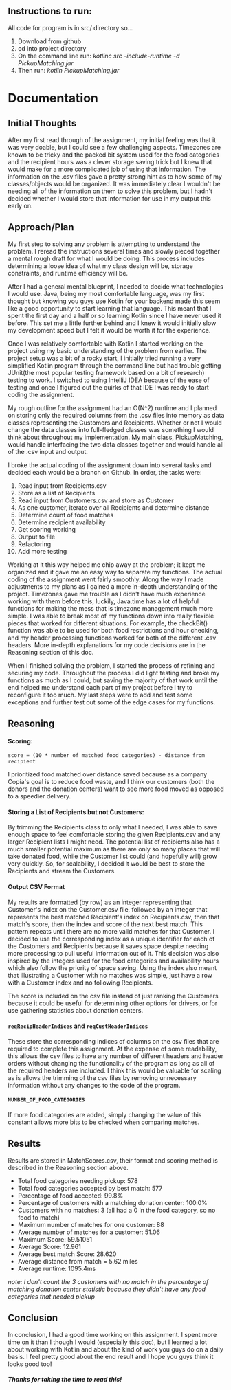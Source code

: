 ## Instructions to run:
<p>
All code for program is in src/ directory so...
</p>

1. Download from github
2. cd into project directory
3. On the command line run: _kotlinc src -include-runtime -d PickupMatching.jar_
4. Then run: _kotlin PickupMatching.jar_


# Documentation
## Initial Thoughts

<p>
After my first read through of the assignment, my initial feeling was that it was very doable, but I could see a few challenging aspects. Timezones are known to be tricky and the packed bit system used for the food categories and the recipient hours was a clever storage saving trick but I knew that would make for a more complicated job  of using that information. The information on the .csv files gave a pretty strong hint as to how some of my classes/objects would be organized. It was immediately clear I wouldn't be needing all of the information on them to solve this problem, but I hadn't decided whether I would store that information for use in my output this early on. 
</p>

## Approach/Plan
<p>
My first step to solving any problem is attempting to understand the problem. I reread the instructions several times and slowly pieced together a mental rough draft for what I would be doing. This process includes determining a loose idea of what my class design will be, storage constraints, and runtime efficiency will be. 
</p>
<p>
After I had a general mental blueprint, I needed to decide what technologies I would use. Java, being my most comfortable language, was my first thought but knowing you guys use Kotlin for your backend made this seem like a good opportunity to start learning that language. This meant that I spent the first day and a half or so learning Kotlin since I have never used it before. This set me a little further behind and I knew it would initially slow my development speed but I felt it would be worth it for the experience.
</p>
<p>
Once I was relatively comfortable with Kotlin I started working on the project using my basic understanding of the problem from earlier. The project setup was a bit of a rocky start, I initially tried running a very simplified Kotlin program through the command line but had trouble getting JUnit(the most popular testing framework based on a bit of research) testing to work. I switched to using IntelliJ IDEA because of the ease of testing and once I figured out the quirks of that IDE I was ready to start coding the assignment.
</p>
<p>
My rough outline for the assignment had an O(N^2) runtime and I planned on storing only the required columns from the .csv files into memory as data classes representing the Customers and Recipients. Whether or not I would change the data classes into full-fledged classes was something I would think about throughout my implementation. My main class, PickupMatching, would handle interfacing the two data classes together and would handle all of the .csv input and output.
</p>
<p>
I broke the actual coding of the assignment down into several tasks and decided each would be a branch on Github. In order, the tasks were:
</p>

1. Read input from Recipients.csv
2. Store as a list of Recipients
3. Read input from Customers.csv and store as Customer
4. As one customer, iterate over all Recipients and determine distance
5. Determine count of food matches
6. Determine recipient availability
7. Get scoring working
8. Output to file
9. Refactoring
10. Add more testing

<p>
Working at it this way helped me chip away at the problem; it kept me organized and it gave me an easy way to separate my functions. The actual coding of the assignment went fairly smoothly. Along the way I made adjustments to my plans as I gained a more in-depth understanding of the project. Timezones gave me trouble as I didn't have much experience working with them before this, luckily, Java.time has a lot of helpful functions for making the mess that is timezone management much more simple. I was able to break most of my functions down into really flexible pieces that worked for different situations. For example, the checkBit() function was able to be used for both food restrictions and hour checking, and my header processing functions worked for both of the different .csv headers. More in-depth explanations for my code decisions are in the Reasoning section of this doc. 
</p>
<p>
When I finished solving the problem, I started the process of refining and securing my code. Throughout the process I did light testing and broke my functions as much as I could, but saving the majority of that work until the end helped me understand each part of my project before I try to reconfigure it too much. My last steps were to add and test some exceptions and further test out some of the edge cases for my functions.
</p>

## Reasoning 
#### Scoring:
<p>

`score = (10 * number of matched food categories) - distance from recipient` 

</p>
<p> I prioritized food matched over distance saved because as a company Copia's goal is to reduce food waste, and I think our customers (both the donors and the donation centers) want to see more food moved as opposed to a speedier delivery.
</p>

#### Storing a List of Recipients but not Customers:
<p>
By trimming the Recipients class to only what I needed, I was able to save enough space to feel comfortable storing the given Recipients.csv and any larger Recipient lists I might need. The potential list of recipients also has a much smaller potential maximum as there are only so many places that will take donated food, while the Customer list could (and hopefully will) grow very quickly. So, for scalability, I decided it would be best to store the Recipients and stream the Customers.
</p>

#### Output CSV Format
<p>
My results are formatted (by row) as an integer representing that Customer's index on the Customer.csv file, followed by an integer that represents the best matched Recipient's index on Recipients.csv, then that match's score, then the index and score of the next best match. This pattern repeats until there are no more valid matches for that Customer. I decided to use the corresponding index as a unique identifier for each of the Customers and Recipients because it saves space despite needing more processing to pull useful information out of it. This decision was also inspired by the integers used for the food categories and availability hours which also follow the priority of space saving. Using the index also meant that illustrating a Customer with no matches was simple, just have a row with a Customer index and no following Recipients.
</p>
<p>
The score is included on the csv file instead of just ranking the Customers because it could be useful for determining other options for drivers, or for use gathering statistics about donation centers. 
</p>

#### `reqRecipHeaderIndices` and `reqCustHeaderIndices`
<p>
These store the corresponding indices of columns on the csv files that are required to complete this assignment. At the expense of some readability, this allows the csv files to have any number of different headers and header orders without changing the functionality of the program as long as all of the required headers are included. I think this would be valuable for scaling as is allows the trimming of the csv files by removing unnecessary information without any changes to the code of the program.
</p>

#### `NUMBER_OF_FOOD_CATEGORIES`
<p>
If more food categories are added, simply changing the value of this constant allows more bits to be checked when comparing matches.
</p>

## Results
<p>
Results are stored in MatchScores.csv, their format and scoring method is described in the Reasoning section above. 
</p>

- Total food categories needing pickup: 578
- Total food categories accepted by best match: 577
- Percentage of food accepted: 99.8%
- Percentage of customers with a matching donation center: 100.0%
- Customers with no matches: 3 (all had a 0 in the food category, so no food to match)
- Maximum number of matches for one customer: 88
- Average number of matches for a customer: 51.06
- Maximum Score: 59.51051
- Average Score: 12.961
- Average best match Score: 28.620
- Average distance from match = 5.62 miles
- Average runtime: 1095.4ms


*note: I don't count the 3 customers with no match in the percentage of matching donation center statistic because they didn't have any food categories that needed pickup*

## Conclusion
In conclusion, I had a good time working on this assignment. I spent more time on it than I though I would (especially this doc), but I learned a lot about working with Kotlin and about the kind of work you guys do on a daily basis. I feel pretty good about the end result and I hope you guys think it looks good too!

##### Thanks for taking the time to read this!
